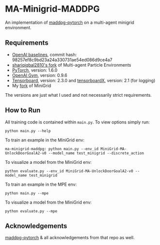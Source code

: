 # MA-Minigrid-MADDPG
An implementation of [maddpg-pytorch](https://github.com/shariqiqbal2810/maddpg-pytorch) on a multi-agent minigrid environment.

## Requirements

* [OpenAI baselines](https://github.com/openai/baselines), commit hash: 98257ef8c9bd23a24a330731ae54ed086d9ce4a7
* [shariqiqbal2810's fork](https://github.com/shariqiqbal2810/multiagent-particle-envs) of Multi-agent Particle Environments
* [PyTorch](http://pytorch.org/), version: 1.6.0
* [OpenAI Gym](https://github.com/openai/gym), version: 0.9.6
* [Tensorboard](https://github.com/tensorflow/tensorboard), version: 2.3.0 and [tensorboardX](https://github.com/lanpa/tensorboard-pytorch), version: 2.1 (for logging)
* My [fork](https://github.com/TheNeeloy/ma-minigrid) of MiniGrid

The versions are just what I used and not necessarily strict requirements.

## How to Run

All training code is contained within `main.py`. To view options simply run:

```
python main.py --help
```

To train an example in the MiniGrid env:
```
ma-minigrid-maddpg: python main.py --env_id MiniGrid-MA-UnlockDoorGoalA2-v0 --model_name test_minigrid --discrete_action
```
To visualize a model from the MiniGrid env:
```
python evaluate.py --env_id MiniGrid-MA-UnlockDoorGoalA2-v0 --model_name test_minigrid
```
To train an example in the MPE env:
```
python main.py --mpe
```
To visualize a model from the MiniGrid env:
```
python evaluate.py --mpe
```

## Acknowledgements

[maddpg-pytorch](https://github.com/shariqiqbal2810/maddpg-pytorch) & all acknowledgements from that repo as well.